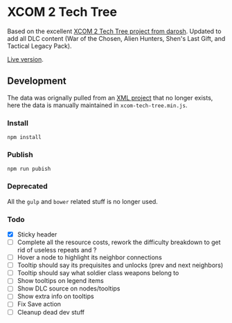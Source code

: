 # XCOM 2 Tech Tree

Based on the excellent [XCOM 2 Tech Tree project from darosh](https://darosh.github.io/xcom2-tech-tree/). Updated to add all DLC content (War of the Chosen, Alien Hunters, Shen's Last Gift, and Tactical Legacy Pack).

[Live version](https://aaronbeall.github.io/xcom2-tech-tree/).

## Development

The data was orignally pulled from an [XML project](https://github.com/mstum/xcom2) that no longer exists, here the data is manually maintained in `xcom-tech-tree.min.js`.

### Install

```
npm install
```

### Publish

```
npm run pubish
```

### Deprecated

All the `gulp` and `bower` related stuff is no longer used.

### Todo

- [x] Sticky header
- [ ] Complete all the resource costs, rework the difficulty breakdown to get rid of useless repeats and ?
- [ ] Hover a node to highlight its neighbor connections
- [ ] Tooltip should say its prequisites and unlocks (prev and next neighbors)
- [ ] Tooltip should say what soldier class weapons belong to
- [ ] Show tooltips on legend items
- [ ] Show DLC source on nodes/tooltips
- [ ] Show extra info on tooltips
- [ ] Fix Save action
- [ ] Cleanup dead dev stuff
